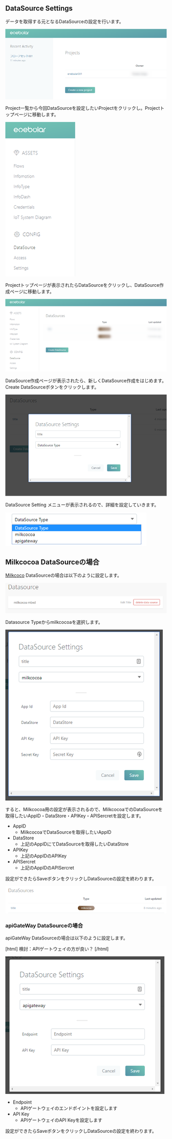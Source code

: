 ## DataSource Settings

データを取得する元となるDataSourceの設定を行います。

![image](/public/images/developers/InfoMotion/CreateDataSource/infomotion-create-datasource_01.png)

Project一覧から今回DataSourceを設定したいProjectをクリックし。Projectトップページに移動します。

![image](/public/images/developers/InfoMotion/CreateDataSource/infomotion-create-datasource_02.png)

Projectトップページが表示されたらDataSourceをクリックし、DataSource作成ページに移動します。

![image](/public/images/developers/InfoMotion/CreateDataSource/infomotion-create-datasource_03.png)

DataSource作成ページが表示されたら、新しくDataSource作成をはじめます。Create DataSourceボタンをクリックします。

![image](/public/images/developers/InfoMotion/CreateDataSource/infomotion-create-datasource_04.png)

DataSource Setting メニューが表示されるので、詳細を設定していきます。

![image](/public/images/developers/InfoMotion/CreateDataSource/infomotion-create-datasource_05.png)

## Milkcocoa  DataSourceの場合

[Milkcoco](https://mlkcca.com/) DataSourceの場合は以下のように設定します。

![image](/public/images/developers/InfoMotion/CreateDataSource/infomotion-create-datasource_06.png)

Datasource Typeからmilkcocoaを選択します。

![image](/public/images/developers/InfoMotion/CreateDataSource/infomotion-create-datasource_07.png)

すると、Milkcocoa用の設定が表示されるので、MilkcocoaでのDataSourceを取得したいAppID・DataStore・APIKey・APISercretを設定します。

* AppID
    * MilkcocoaでDataSourceを取得したいAppID
* DataStore
    * 上記のAppIDにてDataSourceを取得したいDataStore
* APIKey
    * 上記のAppIDのAPIKey
* APISercret
    * 上記のAppIDのAPISercret

設定ができたらSaveボタンをクリックしDataSourceの設定を終わります。

![image](/public/images/developers/InfoMotion/CreateDataSource/infomotion-create-datasource_08.png)


### apiGateWay DataSourceの場合

apiGateWay DataSourceの場合は以下のように設定します。

<div>[html]
検討：APIゲートウェイの方が良い？
[/html]</div>

![image](/public/images/developers/InfoMotion/CreateDataSource/infomotion-create-datasource_09.png)

* Endpoint
    * APIゲートウェイのエンドポイントを設定します
* API Key
    * APIゲートウェイのAPI Keyを設定します

設定ができたらSaveボタンをクリックしDataSourceの設定を終わります。

